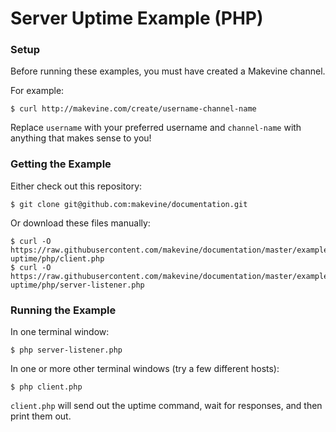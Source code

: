 # Server Uptime Example (PHP)

### Setup

Before running these examples, you must have created a Makevine channel.

For example:

    $ curl http://makevine.com/create/username-channel-name

Replace `username` with your preferred username and `channel-name` with anything that makes sense to you!


### Getting the Example

Either check out this repository:

    $ git clone git@github.com:makevine/documentation.git

Or download these files manually:

    $ curl -O https://raw.githubusercontent.com/makevine/documentation/master/examples/server-uptime/php/client.php
    $ curl -O https://raw.githubusercontent.com/makevine/documentation/master/examples/server-uptime/php/server-listener.php


### Running the Example

In one terminal window:

    $ php server-listener.php


In one or more other terminal windows (try a few different hosts):

    $ php client.php


`client.php` will send out the uptime command, wait for responses, and then print them out.